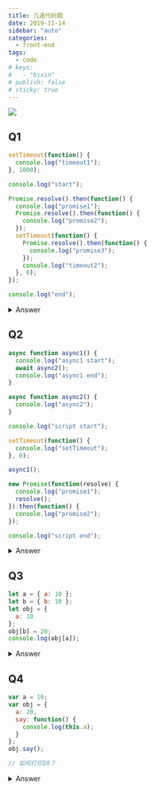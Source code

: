 ```yaml
---
title: 几道代码题
date: 2019-11-14
sidebar: "auto"
categories:
  - front-end
tags:
  - code
# keys:
#   - "bixin"
# publish: false
# sticky: true
---
```


![](https://i.loli.net/2019/12/09/buSQFqmLslZAUtp.jpg)

## Q1

```js
setTimeout(function() {
  console.log("timeout1");
}, 1000);

console.log("start");

Promise.resolve().then(function() {
  console.log("promise1");
  Promise.resolve().then(function() {
    console.log("promise2");
  });
  setTimeout(function() {
    Promise.resolve().then(function() {
      console.log("promise3");
    });
    console.log("timeout2");
  }, 0);
});

console.log("end");
```

<details>
  <summary>Answer</summary>
    start <br/>
    end <br/>
    promise1 <br/>
    promise2 <br/>
    timeout2 <br/>
    promise3 <br/>
    timeout1
</details>

## Q2

```js
async function async1() {
  console.log("async1 start");
  await async2();
  console.log("async1 end");
}

async function async2() {
  console.log("async2");
}

console.log("script start");

setTimeout(function() {
  console.log("setTimeout");
}, 0);

async1();

new Promise(function(resolve) {
  console.log("promise1");
  resolve();
}).then(function() {
  console.log("promise2");
});

console.log("script end");
```

<details>
  <summary>Answer</summary>
    script start <br/>
    async1 start <br/>
    async2 <br/>
    promise1 <br/>
    script end <br/>
    promise2 <br/>
    async1 end <br/>
    setTimeout
</details>

## Q3

```js
let a = { a: 10 };
let b = { b: 10 };
let obj = {
  a: 10
};
obj[b] = 20;
console.log(obj[a]);
```

<details>
  <summary>Answer</summary>
    obj[b] 一个对象作为键时会转换为string, obj 变为 <code>{a: 10, [object Object]: 20}</code>
</details>

## Q4

```js
var a = 10;
var obj = {
  a: 20,
  say: function() {
    console.log(this.a);
  }
};
obj.say();

// 如何打印10？
```

<details>
  <summary>Answer</summary>
    1.箭头函数 <br/> 
    2.call <br/> 
    3.obj.say赋值变量
</details>

<br/>
<Valine></Valine>
